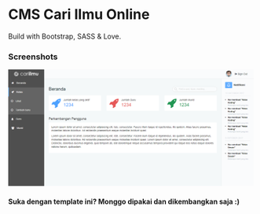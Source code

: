 # CMS Cari Ilmu Online

Build with Bootstrap, SASS & Love.

### Screenshots

<img src="assets/images/ss-dashboard.png" alt="Dashboard" width="500" />

#### Suka dengan template ini? Monggo dipakai dan dikembangkan saja :)